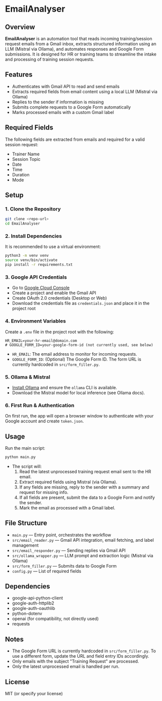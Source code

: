 # EmailAnalyser

## Overview

**EmailAnalyser** is an automation tool that reads incoming training/session request emails from a Gmail inbox, extracts structured information using an LLM (Mistral via Ollama), and automates responses and Google Form submissions. It is designed for HR or training teams to streamline the intake and processing of training session requests.

## Features
- Authenticates with Gmail API to read and send emails
- Extracts required fields from email content using a local LLM (Mistral via Ollama)
- Replies to the sender if information is missing
- Submits complete requests to a Google Form automatically
- Marks processed emails with a custom Gmail label

## Required Fields
The following fields are extracted from emails and required for a valid session request:
- Trainer Name
- Session Topic
- Date
- Time
- Duration
- Mode

## Setup

### 1. Clone the Repository
```bash
git clone <repo-url>
cd EmailAnalyser
```

### 2. Install Dependencies
It is recommended to use a virtual environment:
```bash
python3 -m venv venv
source venv/bin/activate
pip install -r requirements.txt
```

### 3. Google API Credentials
- Go to [Google Cloud Console](https://console.cloud.google.com/)
- Create a project and enable the Gmail API
- Create OAuth 2.0 credentials (Desktop or Web)
- Download the credentials file as `credentials.json` and place it in the project root

### 4. Environment Variables
Create a `.env` file in the project root with the following:
```
HR_EMAIL=your-hr-email@domain.com
# GOOGLE_FORM_ID=your-google-form-id (not currently used, see below)
```
- `HR_EMAIL`: The email address to monitor for incoming requests.
- `GOOGLE_FORM_ID`: (Optional) The Google Form ID. The form URL is currently hardcoded in `src/form_filler.py`.

### 5. Ollama & Mistral
- [Install Ollama](https://ollama.com/) and ensure the `ollama` CLI is available.
- Download the Mistral model for local inference (see Ollama docs).

### 6. First Run & Authentication
On first run, the app will open a browser window to authenticate with your Google account and create `token.json`.

## Usage

Run the main script:
```bash
python main.py
```

- The script will:
  1. Read the latest unprocessed training request email sent to the HR email.
  2. Extract required fields using Mistral (via Ollama).
  3. If any fields are missing, reply to the sender with a summary and request for missing info.
  4. If all fields are present, submit the data to a Google Form and notify the sender.
  5. Mark the email as processed with a Gmail label.

## File Structure
- `main.py` — Entry point, orchestrates the workflow
- `src/email_reader.py` — Gmail API integration, email fetching, and label management
- `src/email_responder.py` — Sending replies via Gmail API
- `src/ollama_wrapper.py` — LLM prompt and extraction logic (Mistral via Ollama)
- `src/form_filler.py` — Submits data to Google Form
- `config.py` — List of required fields

## Dependencies
- google-api-python-client
- google-auth-httplib2
- google-auth-oauthlib
- python-dotenv
- openai (for compatibility, not directly used)
- requests

## Notes
- The Google Form URL is currently hardcoded in `src/form_filler.py`. To use a different form, update the URL and field entry IDs accordingly.
- Only emails with the subject "Training Request" are processed.
- Only the latest unprocessed email is handled per run.

## License
MIT (or specify your license) 